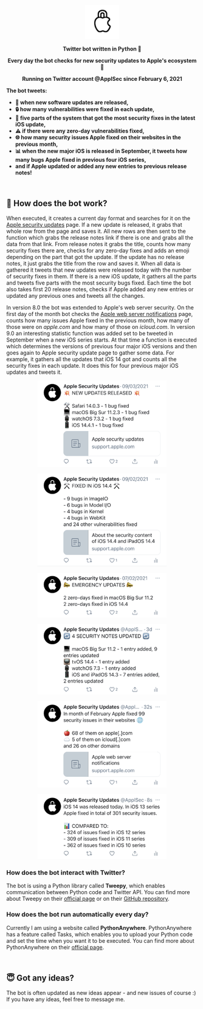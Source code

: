 <p align="center"><img src="images/ApplSec.png" width=90></p>
<p align="center"><b>Twitter bot written in Python 🐍</b></p>
<p align="center"><b>Every day the bot checks for new security updates to Apple's ecosystem 🔐</b></p>
<p align="center"><b>Running on Twitter account @ApplSec since February 6, 2021</b></p>

<b>The bot tweets:
* 🔄 when new software updates are released,
* 🔒 how many vulnerabilities were fixed in each update,
* 💉 five parts of the system that got the most security fixes in the latest iOS update,
* ⚠️ if there were any zero-day vulnerabilities fixed,
* 🌐 how many security issues Apple fixed on their websites in the previous month,
* 📊 when the new major iOS is released in September, it tweets how many bugs Apple fixed in previous four iOS series,
* and if Apple updated or added any new entries to previous release notes!
</b>
<br>

## 🤖 How does the bot work?
When executed, it creates a current day format and searches for it on the [Apple security updates](https://support.apple.com/en-us/HT201222) page. If a new update is released, it grabs that whole row from the page and saves it. All new rows are then sent to the function which grabs the release notes link if there is one and grabs all the data from that link. From release notes it grabs the title, counts how many security fixes there are, checks for any zero-day fixes and adds an emoji depending on the part that got the update. If the update has no release notes, it just grabs the title from the row and saves it. When all data is gathered it tweets that new updates were released today with the number of security fixes in them. If there is a new iOS update, it gathers all the parts and tweets five parts with the most security bugs fixed. Each time the bot also takes first 20 release notes, checks if Apple added any new entries or updated any previous ones and tweets all the changes.

In version 8.0 the bot was extended to Apple's web server security. On the first day of the month bot checks the [Apple web server notifications](https://support.apple.com/en-us/HT201536) page, counts how many issues Apple fixed in the previous month, how many of those were on _apple.com_ and how many of those on _icloud.com_. In version 9.0 an interesting statistic function was added set to be tweeted in September when a new iOS series starts. At that time a function is executed which determines the versions of previous four major iOS versions and then goes again to Apple security update page to gather some data. For example, it gathers all the updates that iOS 14 got and counts all the security fixes in each update. It does this for four previous major iOS updates and tweets it.

<p align="center"><img src="images/image1.jpg" width=340></p>
<p align="center"><img src="images/image2.jpg" width=340></p>
<p align="center"><img src="images/image3.jpg" width=340></p>
<p align="center"><img src="images/image4.jpg" width=340></p>
<p align="center"><img src="images/image5.jpg" width=340></p>
<p align="center"><img src="images/image6.jpg" width=340></p>


### How does the bot interact with Twitter?
The bot is using a Python library called __Tweepy__, which enables communication between Python code and Twitter API. You can find more about Tweepy on their [official page](https://www.tweepy.org/) or on their [GitHub repository](https://github.com/tweepy/tweepy).


### How does the bot run automatically every day?
Currently I am using a website called __PythonAnywhere__. PythonAnywhere has a feature called Tasks, which enables you to upload your Python code and set the time when you want it to be executed. You can find more about PythonAnywhere on their [official page](https://www.pythonanywhere.com/).

<br>

## 😇 Got any ideas?
The bot is often updated as new ideas appear - and new issues of course :) If you have any ideas, feel free to message me.

